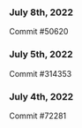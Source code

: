 ### July 8th, 2022

Commit #50620

### July 5th, 2022

Commit #314353


### July 4th, 2022

Commit #72281
